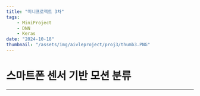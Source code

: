```yaml
---
title: "미니프로젝트 3차"
tags:
    - MiniProject
    - DNN
    - Keras
date: "2024-10-18"
thumbnail: "/assets/img/aivleproject/proj3/thumb3.PNG"
---
```


# 스마트폰 센서 기반 모션 분류
---
